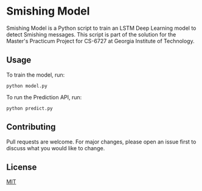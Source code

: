 # Smishing Model

Smishing Model is a Python script to train an LSTM Deep Learning model to detect Smishing messages. This script is part of the solution for the Master's Practicum Project for CS-6727 at Georgia Institute of Technology.


## Usage
To train the model, run:

```shell
python model.py
```

To run the Prediction API, run:

```shell
python predict.py
```

## Contributing

Pull requests are welcome. For major changes, please open an issue first
to discuss what you would like to change.


## License

[MIT](https://choosealicense.com/licenses/mit/)